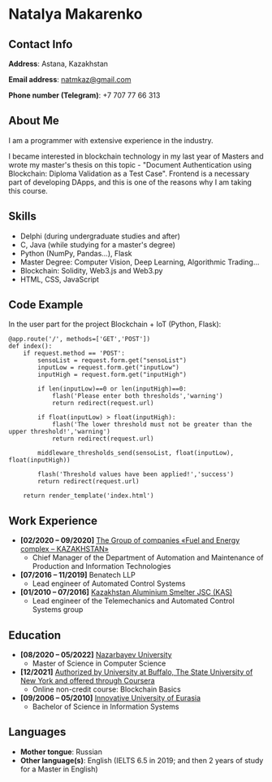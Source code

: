# Natalya Makarenko

## Contact Info

**Address**: Astana, Kazakhstan

**Email address**: <natmkaz@gmail.com>

**Phone number (Telegram)**: +7 707 77 66 313

## About Me

I am a programmer with extensive experience in the industry. 

I became interested in blockchain technology in my last year of Masters and wrote my master's thesis on this
topic - "Document Authentication using Blockchain: Diploma Validation as a Test Case". Frontend is a necessary part of developing DApps, and this is one of the reasons why I am taking this course.

## Skills

- Delphi (during undergraduate studies and after)
- C, Java (while studying for a master's degree)
- Python (NumPy, Pandas...), Flask
- Master Degree: Computer Vision, Deep Learning, Algorithmic Trading...
- Blockchain: Solidity, Web3.js and Web3.py
- HTML, CSS, JavaScript

## Code Example

In the user part for the project Blockchain + IoT (Python, Flask):

    @app.route('/', methods=['GET','POST'])                      
    def index():
        if request.method == 'POST':
            sensoList = request.form.get("sensoList")
            inputLow = request.form.get("inputLow")
            inputHigh = request.form.get("inputHigh")

            if len(inputLow)==0 or len(inputHigh)==0:
                flash('Please enter both thresholds','warning')
                return redirect(request.url)

            if float(inputLow) > float(inputHigh):
                flash('The lower threshold must not be greater than the upper threshold!','warning')
                return redirect(request.url)

            middleware_thresholds_send(sensoList, float(inputLow), float(inputHigh))

            flash('Threshold values have been applied!','success')
            return redirect(request.url)

        return render_template('index.html')

## Work Experience 

- **[02/2020 – 09/2020]** [The Group of companies «Fuel and Energy complex – KAZAKHSTAN»](https://www.tek-kaz.kz/en)
  - Chief Manager of the Department of Automation and Maintenance of Production and Information Technologies 
- **[07/2016 – 11/2019]** Benatech LLP
  - Lead engineer of Automated Control Systems 
- **[01/2010 – 07/2016]** [Kazakhstan Aluminium Smelter JSC (KAS)](https://www.erg.kz/en)
  - Lead engineer of the Telemechanics and Automated Control Systems group

## Education

- **[08/2020 – 05/2022]** [Nazarbayev University](https://nu.edu.kz/)
  - Master of Science in Computer Science
- **[12/2021]** [Authorized by University at Buffalo, The State University of New York and offered through Coursera](http://coursera.org/verify/KXEYPFZ3CMQ3)
  - Online non-credit course: Blockchain Basics
- **[09/2006 – 05/2010]** [Innovative University of Eurasia](https://www.ineu.kz/en/)
  - Bachelor of Science in Information Systems
  
## Languages

- **Mother tongue**: Russian
- **Other language(s)**: English (IELTS 6.5 in 2019; and then 2 years of study for a Master in English)
